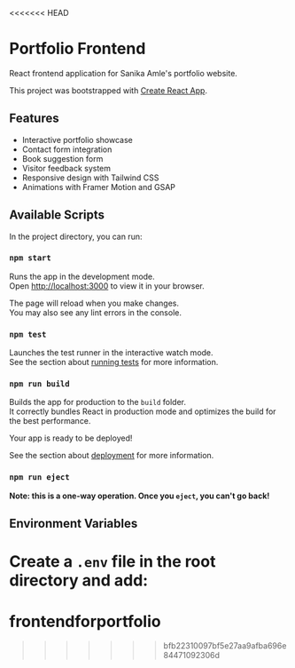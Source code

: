 <<<<<<< HEAD
# Portfolio Frontend

React frontend application for Sanika Amle's portfolio website.

This project was bootstrapped with [Create React App](https://github.com/facebook/create-react-app).

## Features
- Interactive portfolio showcase
- Contact form integration
- Book suggestion form
- Visitor feedback system
- Responsive design with Tailwind CSS
- Animations with Framer Motion and GSAP

## Available Scripts

In the project directory, you can run:

### `npm start`

Runs the app in the development mode.  
Open [http://localhost:3000](http://localhost:3000) to view it in your browser.

The page will reload when you make changes.  
You may also see any lint errors in the console.

### `npm test`

Launches the test runner in the interactive watch mode.  
See the section about [running tests](https://facebook.github.io/create-react-app/docs/running-tests) for more information.

### `npm run build`

Builds the app for production to the `build` folder.  
It correctly bundles React in production mode and optimizes the build for the best performance.

Your app is ready to be deployed!

See the section about [deployment](https://facebook.github.io/create-react-app/docs/deployment) for more information.

### `npm run eject`

**Note: this is a one-way operation. Once you `eject`, you can't go back!**

## Environment Variables

Create a `.env` file in the root directory and add:
=======
# frontendforportfolio
>>>>>>> bfb22310097bf5e27aa9afba696e84471092306d
